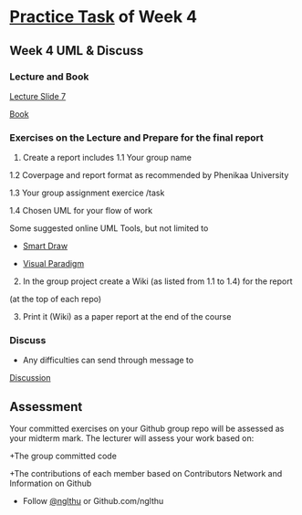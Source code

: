 # [Practice Task](https://nglthu.github.io/OOP_References/Practice_week4) of Week 4

## Week 4 UML & Discuss

### Lecture and Book


[Lecture Slide 7](https://nglthu.github.io/OOP_References/Slides/UML.pdf)

[Book](https://nglthu.github.io/Books/java/BruceEckel_Thinking_in_Java_4th_Edition.pdf)

### Exercises on the Lecture and Prepare for the final report


1. Create a report includes
1.1 Your group name
   
1.2 Coverpage and report format as recommended by Phenikaa University   

1.3 Your group assignment exercice /task

1.4 Chosen UML for your flow of work
   
   Some suggested online UML Tools, but not limited to
   
   + [Smart Draw](https://app.smartdraw.com/?nsu=1)
     
   + [Visual Paradigm](https://online.visual-paradigm.com/drive/#diagramlist:proj=0&diagram=list)


2. In the group project create a Wiki (as listed from 1.1 to 1.4) for the report
  
(at the top of each repo)

3. Print it (Wiki) as a paper report at the end of the course


### Discuss
+ Any difficulties can send through message to 

[Discussion](https://github.com/nglthu/OOP_References/discussions)

## Assessment

Your committed exercises on your Github group repo will be assessed as your midterm mark.
The lecturer will assess your work based on:

+The group committed code

+The contributions of each member based on Contributors Network and Information on Github


+ Follow [@nglthu](https://github.com/nglthu) or Github.com/nglthu

 
